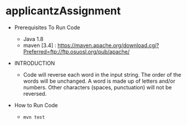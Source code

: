 # applicantzAssignment

* Prerequisites To Run Code
  * Java 1.8
  * maven [3.4] : https://maven.apache.org/download.cgi?Preferred=ftp://ftp.osuosl.org/pub/apache/

  
* INTRODUCTION
  * Code will  reverse each word in the input string. The order of the words will be unchanged. A word is made up of letters and/or numbers. Other characters (spaces, punctuation) will not be reversed.

* How to Run Code
  * `mvn test`

